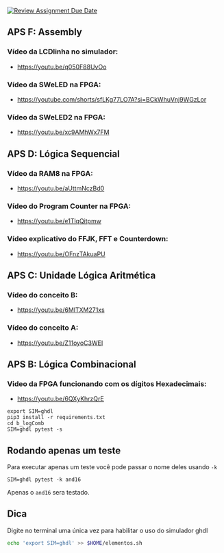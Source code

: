 [![Review Assignment Due Date](https://classroom.github.com/assets/deadline-readme-button-22041afd0340ce965d47ae6ef1cefeee28c7c493a6346c4f15d667ab976d596c.svg)](https://classroom.github.com/a/tgRCPRor)

## APS F: Assembly
### Vídeo da LCDlinha no simulador:
* https://youtu.be/q050F88UvOo
  
### Vídeo da SWeLED na FPGA:
* https://youtube.com/shorts/sfLKg77LO7A?si=BCkWhuVnj9WGzLor

### Vídeo da SWeLED2 na FPGA:
* https://youtu.be/xc9AMhWx7FM

## APS D: Lógica Sequencial
### Vídeo da RAM8 na FPGA:
* https://youtu.be/aUttmNczBd0

### Vídeo do Program Counter na FPGA:
* https://youtu.be/e1TlqQitpmw

### Vídeo explicativo do FFJK, FFT e Counterdown:
* https://youtu.be/OFnzTAkuaPU

## APS C: Unidade Lógica Aritmética
### Vídeo do conceito B:
* https://youtu.be/6MlTXM271xs

### Vídeo do conceito A:
* https://youtu.be/Z11oyoC3WEI

## APS B: Lógica Combinacional
### Video da FPGA funcionando com os dígitos Hexadecimais:
* https://youtu.be/6QXyKhrzQrE

```
export SIM=ghdl
pip3 install -r requirements.txt
cd b_logComb
SIM=ghdl pytest -s
```

## Rodando apenas um teste

Para executar apenas um teste você pode passar o nome deles usando `-k` 

```
SIM=ghdl pytest -k and16
```

Apenas o `and16` sera testado.

## Dica

Digite no terminal uma única vez para habilitar o uso do simulador ghdl

```bash
echo 'export SIM=ghdl' >> $HOME/elementos.sh
```
